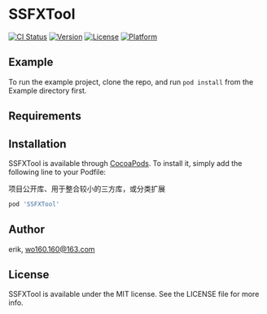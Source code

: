 # SSFXTool

[![CI Status](https://img.shields.io/travis/wo160.160@163.com/SSFXTool.svg?style=flat)](https://travis-ci.org/wo160.160@163.com/SSFXTool)
[![Version](https://img.shields.io/cocoapods/v/SSFXTool.svg?style=flat)](https://cocoapods.org/pods/SSFXTool)
[![License](https://img.shields.io/cocoapods/l/SSFXTool.svg?style=flat)](https://cocoapods.org/pods/SSFXTool)
[![Platform](https://img.shields.io/cocoapods/p/SSFXTool.svg?style=flat)](https://cocoapods.org/pods/SSFXTool)

## Example

To run the example project, clone the repo, and run `pod install` from the Example directory first.

## Requirements

## Installation

SSFXTool is available through [CocoaPods](https://cocoapods.org). To install
it, simply add the following line to your Podfile:

项目公开库、用于整合较小的三方库，或分类扩展


```ruby
pod 'SSFXTool'
```

## Author

erik, wo160.160@163.com

## License

SSFXTool is available under the MIT license. See the LICENSE file for more info.


